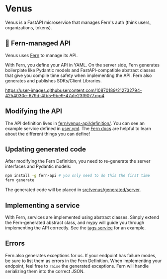 # Venus

Venus is a FastAPI microservice that manages Fern's auth (think users, organizations, tokens).

## 🌿 Fern-managed API

Venus uses [Fern](https://www.buildwithfern.com/) to manage its API.

With Fern, you define your API in YAML. On the server side, Fern generates boilerplate like Pydantic models and FastAPI-compatible abstract classes that give you compile time safety when implementing the API. Fern also generates and publishes SDKs/Client Libraries. 

https://user-images.githubusercontent.com/10870189/212732794-4254030e-679d-4fb5-9be9-47afe23f9077.mp4

## Modifying the API

The API definition lives in [fern/venus-api/definition/](fern/venus-api/definition/). You can see an
example service defined in [user.yml](fern/venus-api/definition/user.yml). The [Fern
docs](https://www.buildwithfern.com/docs/definition) are helpful to learn about
the different things you can define!

## Updating generated code

After modifying the Fern Definition, you need to re-generate the server
interfaces and Pydantic models:

```bash
npm install -g fern-api # you only need to do this the first time
fern generate
```

The generated code will be placed in [src/venus/generated/server](src/venus/generated/server).

## Implementing a service

With Fern, services are implemented using abstract classes. Simply extend the
Fern-generated abstract class, and mypy will guide you through implementing the
API correctly. See the [tags service](src/venus/user_service.py) for
an example.

## Errors

Fern also generates exceptions for us. If your endpoint has failure modes, be
sure to list them as errors in the Fern Definition. When implementing your
endpoint, feel free to `raise` the generated exceptions. Fern will handle
serializing them into the correct JSON.
